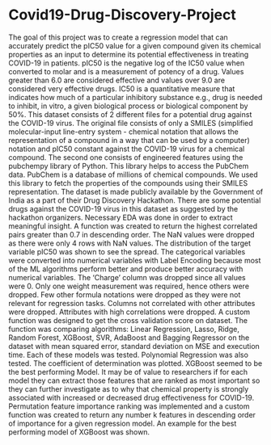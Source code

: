 # Covid19-Drug-Discovery-Project
The goal of this project was to create a regression model that can accurately predict the pIC50 value for a given compound given its chemical properties as an input to determine its potential effectiveness in treating COVID-19 in patients. pIC50 is the negative log of the IC50 value when converted to molar and is a measurement of potency of a drug. Values greater than 6.0 are considered effective and values over 9.0 are considered very effective drugs. IC50 is a quantitative measure that indicates how much of a particular inhibitory substance e.g., drug is needed to inhibit, in vitro, a given biological process or biological component by 50%. This dataset consists of 2 different files for a potential drug against the COVID-19 virus. The original file consists of only a SMILES (simplified molecular-input line-entry system - chemical notation that allows the representation of a compound in a way that can be used by a computer) notation and pIC50 constant against the COVID-19 virus for a chemical compound. The second one consists of engineered features using the pubchempy library of Python. This library helps to access the PubChem data. PubChem is a database of millions of chemical compounds. We used this library to fetch the properties of the compounds using their SMILES representation. The dataset is made publicly available by the Government of India as a part of their Drug Discovery Hackathon. There are some potential drugs against the COVID-19 virus in this dataset as suggested by the hackathon organizers. Necessary EDA was done in order to extract meaningful insight. A function was created to return the highest correlated pairs greater than 0.7 in descending order. The NaN values were dropped as there were only 4 rows with NaN values. The distribution of the target variable pIC50 was shown to see the spread. The categorical variables were converted into numerical variables with Label Encoding because most of the ML algorithms perform better and produce better accuracy with numerical variables. The ‘Charge’ column was dropped since all values were 0. Only one weight measurement was required, hence others were dropped. Few other formula notations were dropped as they were not relevant for regression tasks. Columns not correlated with other attributes were dropped. Attributes with high correlations were dropped. A custom function was designed to get the cross validation score on dataset. The function was comparing algorithms: Linear Regression, Lasso, Ridge, Random Forest, XGBoost, SVR, AdaBoost and Bagging Regressor on the dataset with mean squared error, standard deviation on MSE and execution time. Each of these models was tested. Polynomial Regression was also tested. The coefficient of determination was plotted. XGBoost seemed to be the best performing Model. It may be of value to researchers if for each model they can extract those features that are ranked as most important so they can further investigate as to why that chemical property is strongly associated with increased or decreased drug effectiveness for COVID-19. Permutation feature importance ranking was implemented and a custom function was created to return any number k features in descending order of importance for a given regression model. An example for the best performing model of XGBoost was shown.
